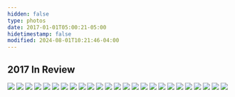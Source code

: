 ```yaml
---
hidden: false
type: photos
date: 2017-01-01T05:00:21-05:00
hidetimestamp: false
modified: 2024-08-01T10:21:46-04:00
---
```


## 2017 In Review

<img src="https://res.cloudinary.com/ejf/image/upload/v1527996599/trumpinauguration-209.jpg" />

<img src="https://res.cloudinary.com/ejf/image/upload/v1527996598/trumpinauguration-117.jpg" />

<img src="https://res.cloudinary.com/ejf/image/upload/v1527996598/savannah-067.jpg" />

<img src="https://res.cloudinary.com/ejf/image/upload/v1527996597/neworleans-204.jpg" />

<img src="https://res.cloudinary.com/ejf/image/upload/v1527996594/20170821-DSCF7433.jpg" />

<img src="https://res.cloudinary.com/ejf/image/upload/v1527996597/20170917-DSCF7876.jpg" />

<img src="https://res.cloudinary.com/ejf/image/upload/v1527996592/20170701-DSCF5415.jpg" />

<img src="https://res.cloudinary.com/ejf/image/upload/v1527996595/20170917-DSCF7760.jpg" />

<img src="https://res.cloudinary.com/ejf/image/upload/v1527996592/20170814-DSCF6878.jpg" />

<img src="https://res.cloudinary.com/ejf/image/upload/v1527996593/20170814-DSCF7231.jpg" />

<img src="https://res.cloudinary.com/ejf/image/upload/v1527996593/20170805-DSCF5880.jpg" />

<img src="https://res.cloudinary.com/ejf/image/upload/v1527996592/20170730-DSCF5583.jpg" />

<img src="https://res.cloudinary.com/ejf/image/upload/v1527996591/20170707-DSCF5438.jpg" />

<img src="https://res.cloudinary.com/ejf/image/upload/v1527996589/20170701-DSCF5238.jpg" />

<img src="https://res.cloudinary.com/ejf/image/upload/v1527996587/20170621-DSCF5023.jpg" />

<img src="https://res.cloudinary.com/ejf/image/upload/v1527996586/20170621-DSCF4943.jpg" />

<img src="https://res.cloudinary.com/ejf/image/upload/v1527996584/20170621-DSCF4947.jpg" />

<img src="https://res.cloudinary.com/ejf/image/upload/v1527996583/20170621-DSCF4939.jpg" />

<img src="https://res.cloudinary.com/ejf/image/upload/v1527996581/20170621-DSCF4813.jpg" />

<img src="https://res.cloudinary.com/ejf/image/upload/v1527996578/20170614-DSCF4590.jpg" />

<img src="https://res.cloudinary.com/ejf/image/upload/v1527996576/20170614-DSCF4514.jpg" />

<img src="https://res.cloudinary.com/ejf/image/upload/v1527996575/20170226-DSCF3385.jpg" />

<img src="https://res.cloudinary.com/ejf/image/upload/v1527996574/20170206-DSCF1367.jpg" />

<img src="https://res.cloudinary.com/ejf/image/upload/v1527996572/20170205-DSCF1194.jpg" />

<img src="https://res.cloudinary.com/ejf/image/upload/v1527996571/20170203-DSCF0762.jpg" />
